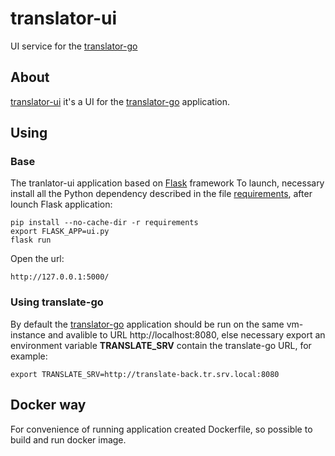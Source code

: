 # translator-ui
UI service for the [translator-go](https://github.com/taleksandrv/translator-go)

## About

[translator-ui](https://github.com/taleksandrv/translator-ui) it's a UI for the [translator-go](https://github.com/taleksandrv/translator-go) application.

## Using
### Base

The tranlator-ui application based on [Flask](http://flask.pocoo.org/) framework 
To launch, necessary install all the Python dependency described in the file [requirements]( https://github.com/taleksandrv/ui-tanslator/blob/master/requirements), after lounch Flask application: 

```
pip install --no-cache-dir -r requirements
export FLASK_APP=ui.py
flask run
```

Open the url:

```
http://127.0.0.1:5000/
```
### Using translate-go

By default the [translator-go](https://github.com/taleksandrv/translator-go) application should be run on the same vm-instance and avalible to URL http://localhost:8080, else necessary export an environment variable **TRANSLATE_SRV** contain the translate-go URL, for example:

```
export TRANSLATE_SRV=http://translate-back.tr.srv.local:8080
```

## Docker way

For convenience of running application created Dockerfile, so possible to build and run docker image. 

